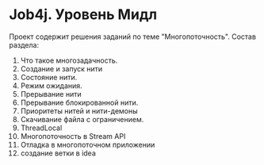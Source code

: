 # Job4j. Уровень Мидл
Проект содержит решения заданий по теме "Многопоточность". 
Состав раздела:
1. Что такое многозадачность.  
2. Создание и запуск нити  
3. Состояние нити. 
4. Режим ожидания.
5. Прерывание нити 
6. Прерывание блокированной нити.   
7. Приоритеты нитей и нити-демоны  
8. Скачивание файла с ограничением.  
9. ThreadLocal 
10. Многопоточность в Stream API   
11. Отладка в многопоточном приложении  
12. создание ветки в idea